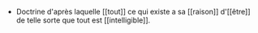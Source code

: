 - Doctrine d'après laquelle [[tout]] ce qui existe a sa [[raison]] d'[[être]] de telle sorte que tout est [[intelligible]].